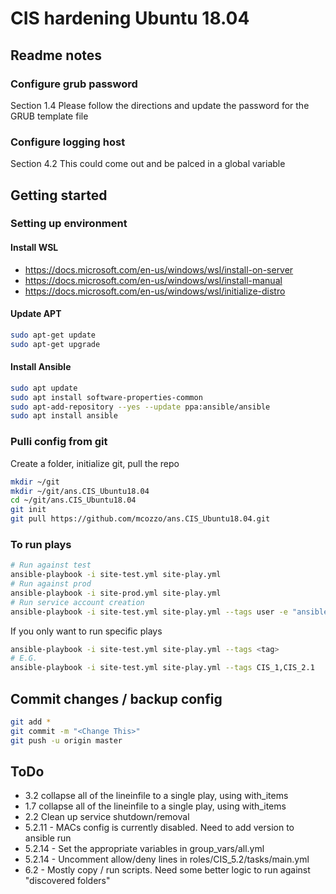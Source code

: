 # CIS hardening Ubuntu 18.04
## Readme notes
### Configure grub password 
Section 1.4 Please follow the directions and update the password for the GRUB template file

### Configure logging host
Section 4.2 This could come out and be palced in a global variable

## Getting started 
### Setting up environment
#### Install WSL
* https://docs.microsoft.com/en-us/windows/wsl/install-on-server
* https://docs.microsoft.com/en-us/windows/wsl/install-manual     
* https://docs.microsoft.com/en-us/windows/wsl/initialize-distro 

#### Update APT
```bash
sudo apt-get update
sudo apt-get upgrade
```

#### Install Ansible 
```bash
sudo apt update
sudo apt install software-properties-common
sudo apt-add-repository --yes --update ppa:ansible/ansible
sudo apt install ansible
```

### Pulli config from git
Create a folder, initialize git, pull the repo
```bash
mkdir ~/git
mkdir ~/git/ans.CIS_Ubuntu18.04
cd ~/git/ans.CIS_Ubuntu18.04
git init
git pull https://github.com/mcozzo/ans.CIS_Ubuntu18.04.git
```

### To run plays 
```bash
# Run against test
ansible-playbook -i site-test.yml site-play.yml
# Run against prod
ansible-playbook -i site-prod.yml site-play.yml
# Run service account creation
ansible-playbook -i site-test.yml site-play.yml --tags user -e "ansible_ssh_user=mattcozzolino" --ask-pass -K
```
If you only want to run specific plays
```bash
ansible-playbook -i site-test.yml site-play.yml --tags <tag>
# E.G.
ansible-playbook -i site-test.yml site-play.yml --tags CIS_1,CIS_2.1
```

## Commit changes / backup config
```bash
git add *
git commit -m "<Change This>"
git push -u origin master 
```

## ToDo
* 3.2 collapse all of the lineinfile to a single play, using with_items
* 1.7 collapse all of the lineinfile to a single play, using with_items
* 2.2 Clean up service shutdown/removal
* 5.2.11 - MACs config is currently disabled. Need to add version to ansible run
* 5.2.14 - Set the appropriate variables in group_vars/all.yml
* 5.2.14 - Uncomment allow/deny lines in roles/CIS_5.2/tasks/main.yml
* 6.2 - Mostly copy / run scripts. Need some better logic to run against "discovered folders"